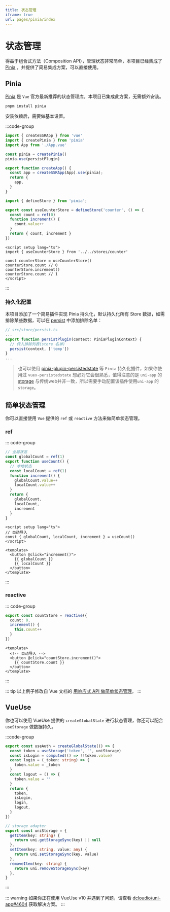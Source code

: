```yaml
---
title: 状态管理
iframe: true
url: pages/pinia/index
---
```


# 状态管理

得益于组合式方法（Composition API），管理状态非常简单，本项目已经集成了 [Pinia](#pinia) ，并提供了简易集成方案，可以直接使用。

## Pinia

[Pinia](https://pinia.vuejs.org/zh/) 是 `Vue` 官方最新推荐的状态管理库，本项目已集成此方案，无需额外安装。

```shell
pnpm install pinia
```

安装依赖后，需要做基本设置。

:::code-group

```ts [main.ts]
import { createSSRApp } from 'vue'
import { createPinia } from 'pinia'
import App from './App.vue'

const pinia = createPinia()
pinia.use(persistPlugin)

export function createApp() {
  const app = createSSRApp(App).use(pinia);
  return {
    app,
  }
}
```

```ts
import { defineStore } from 'pinia';

export const useCounterStore = defineStore('counter', () => {
  const count = ref(0)
  function increment() {
    count.value++
  }
  return { count, increment }
})
```

```vue
<script setup lang="ts">
import { useCounterStore } from '../../stores/counter'

const counterStore = useCounterStore()
counterStore.count // 0
counterStore.increment()
counterStore.count // 1
</script>
```

:::

### 持久化配置

本项目添加了一个简易插件实现 Pinia 持久化，默认持久化所有 Store 数据，如需排除某些数据，可以在 [persist](https://github.com/wot-ui/wot-starter/blob/main/src/store/persist.ts) 中添加排除名单：

```typescript
// src/store/persist.ts
...
export function persistPlugin(context: PiniaPluginContext) {
  // 传入排除列表(store 名单)
  persist(context, ['temp'])
}
...
```

> 也可以使用 [pinia-plugin-persistedstate](https://github.com/prazdevs/pinia-plugin-persistedstate) 等 `Pinia` 持久化插件，如果你使用过 `vuex-persistedstate` 想必对它会很熟悉，值得注意的是 `uni-app` 的 [storage](https://uniapp.dcloud.net.cn/api/storage/storage.html) 与传统web并非一致，所以需要手动配置该插件使用`uni-app` 的 `storage`。


## 简单状态管理

你可以直接使用 `Vue` 提供的 `ref` 或 `reactive` 方法来做简单状态管理。

### ref

::: code-group

```ts
// 全局状态
const globalCount = ref(1)
export function useCount() {
  // 本地状态
  const localCount = ref(1)
  function increment() {
    globalCount.value++
    localCount.value++
  }
  return {
    globalCount,
    localCount,
    increment
  }
}
```

```vue
<script setup lang="ts">
// 自动导入
const { globalCount, localCount, increment } = useCount()
</script>

<template>
  <button @click="increment()">
    {{ globalCount }}
    {{ localCount }}
  </button>
</template>
```

:::

### reactive

::: code-group

```ts
export const countStore = reactive({
  count: 0,
  increment() {
    this.count++
  }
})
```

```vue
<template>
  <!-- 自动导入 -->
  <button @click="countStore.increment()">
    {{ countStore.count }}
  </button>
</template>
```

:::

::: tip
以上例子修改自 Vue 文档的 [用响应式 API 做简单状态管理](https://cn.vuejs.org/guide/scaling-up/state-management.html#simple-state-management-with-reactivity-api)。
:::

## VueUse

你也可以使用 VueUse 提供的 `createGlobalState` 进行状态管理，你还可以配合 `useStorage` 做数据持久。

:::code-group

```ts
export const useAuth = createGlobalState(() => {
  const token = useStorage('token', '', uniStorage)
  const isLogin = computed(() => !!token.value)
  const login = (_token: string) => {
    token.value = _token
  }
  const logout = () => {
    token.value = ''
  }
  return {
    token,
    isLogin,
    login,
    logout,
  }
})
```

```ts
// storage adapter
export const uniStorage = {
  getItem(key: string) {
    return uni.getStorageSync(key) || null
  },
  setItem(key: string, value: any) {
    return uni.setStorageSync(key, value)
  },
  removeItem(key: string) {
    return uni.removeStorageSync(key)
  },
}
```

:::

::: warning
如果你正在使用 VueUse v10 并遇到了问题，请查看 [dcloudio/uni-app#4604](https://github.com/dcloudio/uni-app/issues/4604) 获取解决方案。
:::